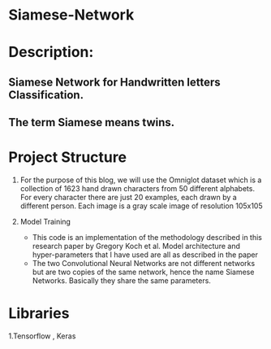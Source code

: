 # Siamese-Network

# Description:

## Siamese Network for Handwritten letters Classification.

## The term Siamese means twins.

# Project Structure

1. For the purpose of this blog, we will use the Omniglot dataset which is a collection of 1623 hand drawn characters from 50 different alphabets. 
   For every character there are just 20 examples, each drawn by a different person. Each image is a gray scale image of resolution 105x105

2. Model Training
    - This code is an implementation of the methodology described in this research paper by Gregory Koch et al. 
      Model architecture and hyper-parameters that I have used are all as described in the paper
    - The two Convolutional Neural Networks are not different networks but are two copies of the same network, 
      hence the name Siamese Networks. Basically they share the same parameters.

# Libraries
1.Tensorflow , Keras

   
